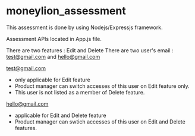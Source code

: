 # moneylion_assessment

This assessment is done by using Nodejs/Expressjs framework. 

Assessment APIs located in App.js file.

There are two features : Edit and Delete
There are two user's email : test@gmail.com and hello@gmail.com

test@gmail.com 
- only applicable for Edit feature
- Product manager can switch accesses of this user on Edit feature only.
- This user is not listed as a member of Delete feature. 

hello@gmail.com
- applicable for Edit and Delete feature
- Product manager can swtich accesses of this user on Edit and Delete features. 



